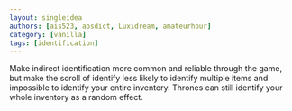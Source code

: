 ```yaml
---
layout: singleidea
authors: [ais523, aosdict, Luxidream, amateurhour]
category: [vanilla]
tags: [identification]
---
```

Make indirect identification more common and reliable through the game, but make the scroll of identify less likely to identify multiple items and impossible to identify your entire inventory. Thrones can still identify your whole inventory as a random effect.
